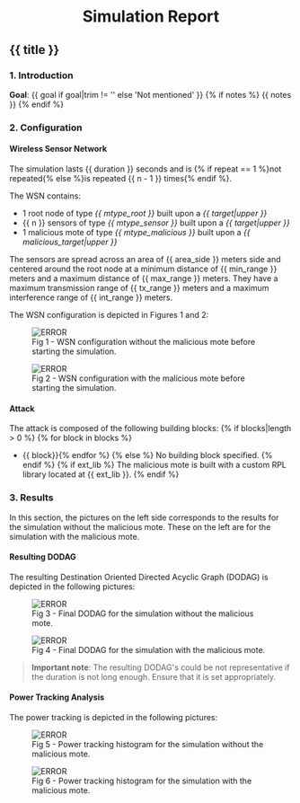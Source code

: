 <center> <h1>Simulation Report</h1> </center>

## {{ title }}

### 1. Introduction

**Goal**: {{ goal if goal|trim != '' else '<span class="red">Not mentioned</span>' }}
{% if notes %}
{{ notes }}
{% endif %}
### 2. Configuration

#### Wireless Sensor Network

The simulation lasts {{ duration }} seconds and is {% if repeat == 1 %}not repeated{% else %}is repeated {{ n - 1 }} times{% endif %}.

The WSN contains:

- 1 root node of type *{{ mtype_root }}* built upon a *{{ target|upper }}*
- {{ n }} sensors of type *{{ mtype_sensor }}* built upon a *{{ target|upper }}*
- 1 malicious mote of type *{{ mtype_malicious }}* built upon a *{{ malicious_target|upper }}*

The sensors are spread across an area of {{ area_side }} meters side and centered around the root node at a minimum distance of {{ min_range }} meters and a maximum distance of {{ max_range }} meters. They have a maximum transmission range of {{ tx_range }} meters and a maximum interference range of {{ int_range }} meters.

The WSN configuration is depicted in Figures 1 and 2:

<div class="left">
  <figure>
    <img src="without-malicious/results/wsn-without-malicious_start.png" alt="ERROR">
    <figcaption>Fig 1 - WSN configuration without the malicious mote before starting the simulation.</figcaption>
  </figure> 
</div>
<div class="right">
  <figure>
    <img src="with-malicious/results/wsn-with-malicious_start.png" alt="ERROR">
    <figcaption>Fig 2 - WSN configuration with the malicious mote before starting the simulation.</figcaption>
  </figure> 
</div>

#### Attack

The attack is composed of the following building blocks:
{% if blocks|length > 0 %}
{% for block in blocks %}
- {{ block}}{% endfor %}
{% else %}
<span class="red">No building block specified.</span>
{% endif %}
{% if ext_lib %}
The malicious mote is built with a custom RPL library located at {{ ext_lib }}.
{% endif %}

### 3. Results

In this section, the pictures on the left side corresponds to the results for the simulation without the malicious mote. These on the left are for the simulation with the malicious mote.

#### Resulting DODAG

The resulting Destination Oriented Directed Acyclic Graph (DODAG) is depicted in the following pictures:

<div class="left">
  <figure>
    <img src="without-malicious/results/dodag.png" alt="ERROR">
    <figcaption>Fig 3 - Final DODAG for the simulation without the malicious mote.</figcaption>
  </figure> 
</div><div class="right">
  <figure>
    <img src="with-malicious/results/dodag.png" alt="ERROR">
    <figcaption>Fig 4 - Final DODAG for the simulation with the malicious mote.</figcaption>
  </figure> 
</div>

> **Important note**: The resulting DODAG's could be not representative if the duration is not long enough. Ensure that it is set appropriately.

#### Power Tracking Analysis

The power tracking is depicted in the following pictures:

<div class="left">
  <figure>
    <img src="without-malicious/results/powertracking.png" alt="ERROR">
    <figcaption>Fig 5 - Power tracking histogram for the simulation without the malicious mote.</figcaption>
  </figure> 
</div>
<div class="right">
  <figure>
    <img src="with-malicious/results/powertracking.png" alt="ERROR">
    <figcaption>Fig 6 - Power tracking histogram for the simulation with the malicious mote.</figcaption>
  </figure> 
</div>
